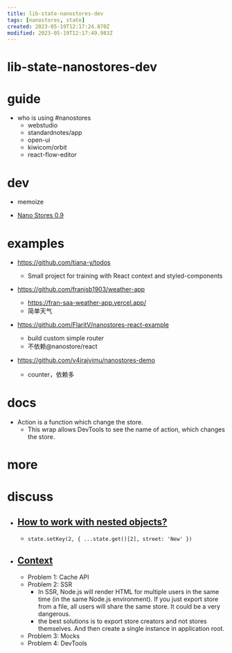 ```yaml
---
title: lib-state-nanostores-dev
tags: [nanostores, state]
created: 2023-05-19T12:17:24.870Z
modified: 2023-05-19T12:17:49.983Z
---
```


# lib-state-nanostores-dev

# guide
- who is using #nanostores
  - webstudio
  - standardnotes/app
  - open-ui
  - kiwicom/orbit
  - react-flow-editor
# dev
- memoize

- [Nano Stores 0.9](https://github.com/nanostores/nanostores/issues/172)
# examples
- https://github.com/tiana-y/todos
  - Small project for training with React context and styled-components

- https://github.com/franjsb1903/weather-app
  - https://fran-saa-weather-app.vercel.app/
  - 简单天气

- https://github.com/FlaritV/nanostores-react-example
  - build custom simple router
  - 不依赖@nanostore/react

- https://github.com/v4irajvimu/nanostores-demo
  - counter，依赖多
# docs
- Action is a function which change the store.
  - This wrap allows DevTools to see the name of action, which changes the store.
# more

# discuss

- ## [How to work with nested objects?](https://github.com/orgs/nanostores/discussions/142)
  - `state.setKey(2, { ...state.get()[2], street: 'New' })`

- ## [Context](https://github.com/nanostores/nanostores/issues/171)
  - Problem 1: Cache API
  - Problem 2: SSR
    - In SSR, Node.js will render HTML for multiple users in the same time (in the same Node.js environment). If you just export store from a file, all users will share the same store. It could be a very dangerous.
    - the best solutions is to export store creators and not stores themselves. And then create a single instance in application root.
  - Problem 3: Mocks
  - Problem 4: DevTools
